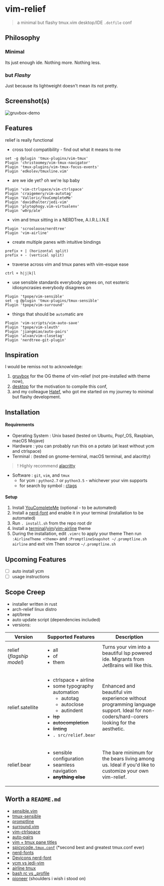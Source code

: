 vim-relief
==========
> a minimal but flashy tmux.vim desktop/IDE `.dotfile` conf

Philosophy
---------

### Minimal
Its just enough ide. Nothing more. Nothing less.

### but *Flashy*
Just because its lightweight doesn't mean its not pretty.

Screenshot(s)
-------------

![gruvbox-demo](https://imgur.com/hjzvdCn.png)

Features
--------

relief is really functional

* cross tool compatibility - find out what it means to me
```
set -g @plugin 'tmux-pluginx/vim-tmux'
Plugin 'christoomey/vim-tmux-navigator'
Plugin 'tmux-plugins/vim-tmux-focus-events'
Plugin 'edkolev/tmuxline.vim'
```
* are we ide yet? oh we're lsp baby
```
Plugin 'vim-ctrlspace/vim-ctrlspace'
Plugin 'craigemery/vim-autotag'
Plugin 'Valloric/YouCompleteMe'
Plugin 'davidhalter/jedi-vim'
Plugin 'plytophogy.vim-virtualenv'
Plugin 'w0rp/ale'
```
* vim and tmux sitting in a NERDTree, A.I.R.L.I.N.E
```
Plugin 'scrooloose/nerdtree'
Plugin 'vim-airline'
```
* create multiple panes with intuitive bindings
```
prefix + | (horizontal split)
prefix + - (vertical split)
```
* traverse across vim and tmux panes with vim-esque ease
```
ctrl + h|j|k|l
```
* use sensible standards everybody agrees on, not esoteric idiosyncrasies everybody disagrees on
```
Plugin 'tpope/vim-sensible'
set -g @plugin 'tmux-plugins/tmux-sensible'
Plugin 'tpope/vim-surround'
```
* things that should be `auto`matic are
```
Plugin 'vim-scripts/vim-auto-save'
Plugin 'tpope/vim-sleuth'
Plugin 'jiangmiao/auto-pairs'
Plugin 'alvan/vim-closetag'
Plugin 'nerdtree-git-plugin'
```

Inspiration
-----------

I would be remiss not to acknowledge:
1. [gruvbox](https://github.com/morhetz/gruvbox) for the OG theme of vim-relief (not pre-installed with theme now),
2. [desktop](https://www.reddit.com/r/desktops/) for the motivation to compile this conf,
3. and my colleague [Hatef](https://github.com/wildthingz), who got me started on my journey to minimal but flashy development.

Installation
------------

#### Requirements

* Operating System : Unix based (tested on Ubuntu, Pop!\_OS, Raspbian, macOS Mojave)
* Hardware : you can probably run this on a potato (at least without ycm and ctrlspace)
* Terminal : (tested on gnome-terminal, macOS terminal, and alacritty)
> ! Highly recommend [alacritty](https://github.com/jwilm/alacritty)
* Software : `git`, `vim`, and `tmux`
  * for ycm : `python2.7` or `python3.5` - whichever your vim supports
  * for search by symbol : [ctags](https://github.com/universal-ctags/ctags/blob/master/docs/autotools.rst)

#### Setup

1. Install [YouCompleteMe](https://github.com/ycm-core/YouCompleteMe) (optional - to be automated)
2. Install a [nerd-font](http://nerdfonts.com/) and enable it in your terminal (installation to be automated)  
3. Run `. install.sh` from the repo root dir
4. Install a [terminal](https://mayccoll.github.io/Gogh/)/[vim](https://github.com/rafi/awesome-vim-colorschemes)/[vim-airline](https://github.com/vim-airline/vim-airline-themes/tree/master/autoload/airline/themes) theme
  1. During the installation, edit `.vimrc` to apply your theme
     Then run `:AirlineTheme <theme>`
     and `:PromptlineSnapshot ~/.promptline.sh airline` and exit vim
     Then source `~/.promptline.sh`

Upcoming Features
-----------------

- [ ] auto install ycm
- [ ] usage instructions

Scope Creep
-----------

* installer written in rust
* arch-relief linux distro
* apt/brew
* auto update script (dependencies included)
* versions:
<table>
  <thead>
    <tr>
      <th>Version</th> <th>Supported Features</th> <th>Description</th>
  </tr>
  </thead>
  <tbody>
    <tr>
      <td>relief (<em>flagship model</em>)</td>
      <td>
        <ul>
          <li>all</li>
          <li>of</li>
          <li>them</li>
        </ul>
      <td>
        Turns your vim into a beautiful lsp powered ide.
        Migrants from JetBrains will like this.
      </td>
    </tr>
    <tr>
      <td>relief.satellite</td>
      <td>
        <ul>
          <li>ctrlspace + airline </li>
          <li>some typography automation
            <ul>
              <li>autotag</li>
              <li>autoclose</li>
              <li>autindent</li>
            </ul>
          </li>
          <li><strike>lsp</strike></li>
          <li><strike>autocompletion</strike></li>
          <li><strike>linting</strike></li>
          <li><code>.&#160;src/relief.bear</code></td>
      <td>
        Enhanced and beautiful vim experience without programming language support.
        Ideal for non-coders/hard-corers looking for the aesthetic.
      </td>
    </tr>
    <tr>
      <td>relief.bear</td>
      <td>
        <ul>
          <li>sensible configuration</li>
          <li>seamless navigation</li>
          <li><strike><strong>anything else</strong></strike></li>
        </ul>
      <td>
        The bare minimum for the bears living among us.
        Ideal if you'd like to customize your own vim-relief.
      </td>
    </tr>
  </tbody>
</table>

Worth a `README.md`
-------------------

* [sensible.vim](https://github.com/tpope/vim-sensible)
* [tmux-sensible](https://github.com/tmux-plugins/tmux-sensible)
* [promptline](https://github.com/edkolev/promptline.vim/blob/master/README.md)
* [surround.vim](https://github.com/tpope/vim-surround)
* [vim-ctrlspace](https://github.com/vim-ctrlspace/vim-ctrlspace/blob/master/doc/ctrlspace.txt)
* [auto-pairs](https://github.com/jiangmiao/auto-pairs)
* [vim + tmux pane titles](https://stackoverflow.com/questions/15123477/tmux-tabs-with-name-of-file-open-in-vim/15842066#15842066)
* [spicycode`.tmux.conf`](https://gist.github.com/spicycode/1229612) (\*second best and greatest tmux.conf ever)
* [nerd-fonts](https://github.com/ryanoasis/nerd-fonts)
* [Devicons nerd-font](https://github.com/ryanoasis/vim-devicons/wiki/Installation)
* [ycm vs jedi-vim](https://github.com/davidhalter/jedi-vim/issues/119)
* [airline tmux](https://github.com/vim-airline/vim-airline/issues/829)
* [bash rc vs \_profile](https://superuser.com/a/244990)
* [pioneer](https://gist.github.com/tarruda/5158535) (shoulders i wish i stood on)


